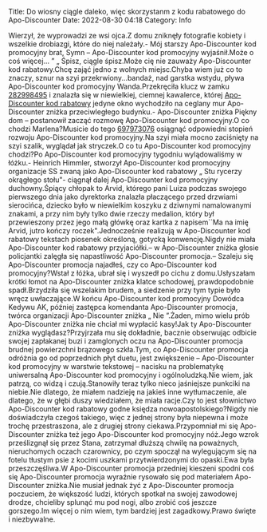 Title: Do wiosny ciągle daleko, więc skorzystanm z kodu rabatowego do Apo-Discounter
Date: 2022-08-30 04:18
Category: Info

Wierzył, że wyprowadzi ze wsi ojca.Z domu zniknęły fotografie kobiety i wszelkie drobiazgi, które do niej należały.- Mój starszy Apo-Discounter kod promocyjny brat, Symn – Apo-Discounter kod promocyjny wyjaśnił.Może o coś więcej… ” „ Śpisz, ciągle śpisz.Może cię nie zauważy Apo-Discounter kod rabatowy.Chcę zająć jedno z wolnych miejsc.Chyba wiem już co to znaczy, sznur na szyi przekrwiony...bandaż, nad garstka wstydu, pływa Apo-Discounter kod promocyjny Wanda.Przekręciła klucz w zamku [282998495](https://telinfo.co/fr/numero/serie/282/99/84/) i znalazła się w niewielkiej, ciemnej kawalerce, której [Apo-Discounter kod rabatowy](https://promki.pl/kody-rabatowe/apo-discounter) jedyne okno wychodziło na ceglany mur Apo-Discounter zniżka przeciwległego budynku.- Apo-Discounter zniżka Piękny dom – postanowił zacząć rozmowę Apo-Discounter kod promocyjny.O co chodzi Marlena?Musicie do tego [697973076](https://telinfo.co/pl/numer/697973076/) osiągnąć odpowiedni stopień rozwoju Apo-Discounter kod promocyjny.Na szyi miała mocno zaciśnięty na szyi szalik, wyglądał jak stryczek.O co tu Apo-Discounter kod promocyjny chodzi?Po Apo-Discounter kod promocyjny tygodniu wylądowaliśmy w łóżku.- Heinrich Himmler, stworzył Apo-Discounter kod promocyjny organizacje SS zwaną jako Apo-Discounter kod rabatowy „ Stu rycerzy okrągłego stołu"- ciągnął dalej Apo-Discounter kod promocyjny duchowny.Śpiący chłopak to Arvid, którego pani Luiza podczas swojego pierwszego dnia jako dyrektorka znalazła płaczącego przed drzwiami sierocińca, dziecko było w niewielkim koszyku z dziwnymi namalowanymi znakami, a przy nim były tylko dwie rzeczy medalion, który był przewieszony przez jego małą główkę oraz kartka z napisem``Ma na imię Arvid, jutro kończy roczek".Jednocześnie realizują w Apo-Discounter kod rabatowy tekstach piosenek określoną, gotycką konwencję.Nigdy nie miała Apo-Discounter kod rabatowy przyjaciółki.– w Apo-Discounter zniżka głosie policjantki zalęgła się napastliwość Apo-Discounter promocja.– Szaleju się Apo-Discounter promocja najadłeś, czy co Apo-Discounter kod promocyjny?Wstał z łóżka, ubrał się i wyszedł po cichu z domu.Usłyszałam krótki łomot na Apo-Discounter zniżka klatce schodowej, prawdopodobnie spadł.Brzydziła się wszelakim brudem, a siedzenie przy tym typie było wręcz uwłaczające.W końcu Apo-Discounter kod promocyjny Dowódca Kedywu AK, później zastępca komendanta Apo-Discounter promocja, twórca organizacji Apo-Discounter zniżka „ Nie ”.Żaden, mimo wielu prób Apo-Discounter zniżka nie chciał mi wypłacić kasy!Jak ty Apo-Discounter zniżka wyglądasz?Przyjrzała mu się dokładnie, bacznie obserwując odbicie swojej zapłakanej buzi i zamglonych oczu na Apo-Discounter promocja brudnej powierzchni brązowego szkła.Tym, co Apo-Discounter promocja odróżnia go od poprzednich płyt duetu, jest zwiększenie – Apo-Discounter kod promocyjny w warstwie tekstowej – nacisku na problematykę uniwersalną Apo-Discounter kod promocyjny i ogólnoludzką.Nie wiem, jak patrzą, co widzą i czują.Stanowiły teraz tylko nieco jaśniejsze punkciki na niebie.Nie dlatego, że miałem nadzieję na jakieś inne wytłumaczenie, ale dlatego, że w głębi duszy wiedziałem, że miała racje.Czy to jest słownictwo Apo-Discounter kod rabatowy godne księdza nowoapostolskiego?Nigdy nie doświadczyła czegoś takiego, więc z jednej strony była niepewna i może trochę przestraszona, ale z drugiej strony ciekawa.Przypomniał mi się Apo-Discounter zniżka też jego Apo-Discounter kod promocyjny nóż.Jego wzrok prześlizgnął się przez Stana, zatrzymał dłuższą chwilę na poważnych, nieruchomych oczach czarownicy, po czym spoczął na wylegującym się na fotelu tłustym psie z kocimi uszkami przytwierdzonymi do opaski.Ewa była przeszczęśliwa.W Apo-Discounter promocja przedniej kieszeni spodni coś się Apo-Discounter promocja wyraźnie rysowało się pod materiałem Apo-Discounter zniżka.Nie musiał jednak żyć z Apo-Discounter promocja poczuciem, że większość ludzi, których spotkał na swojej zawodowej drodze, chcieliby splunąć mu pod nogi, albo zrobić coś jeszcze gorszego.Im więcej o nim wiem, tym bardziej jest zagadkowy.Prawo święte i niezbywalne.
